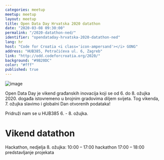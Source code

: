 ```yaml
---
categories: meetup
meetup: meetup
layout: meetup
title: Open Data Day Hrvatska 2020 datathon
date: "2020-03-08 09:30:00"
permalink: "/2020-datathon-ned/"
identifier: "opendataday-hrvatska-2020-datathon-ned"
lang: hr
host: "Code for Croatia <i class='icon-ampersand'></i> GONG"
address: "HUB385, Petračićeva ul. 6, Zagreb"
link: "http://odd.codeforcroatia.org/2020/"
background: "#9B20DC"
color: "#fff"
published: true
---
```


![image](https://odd.codeforcroatia.org/2019/img/logos/ODD_official_logo.png)

Open Data Day je vikend građanskih inovacija koji se od 6. do 8. ožujka 2020. događa istovremeno u brojnim gradovima diljem svijeta. Tog vikenda, 7. ožujka slavimo i globalni Dan otvorenih podataka!

Pridruži nam se u HUB385 6. - 8. ožujka.

# Vikend datathon

Hackathon, nedjelja 8. ožujka:
10:00 – 17:00 hackathon
17:00 – 18:00 predstavljanje projekata
